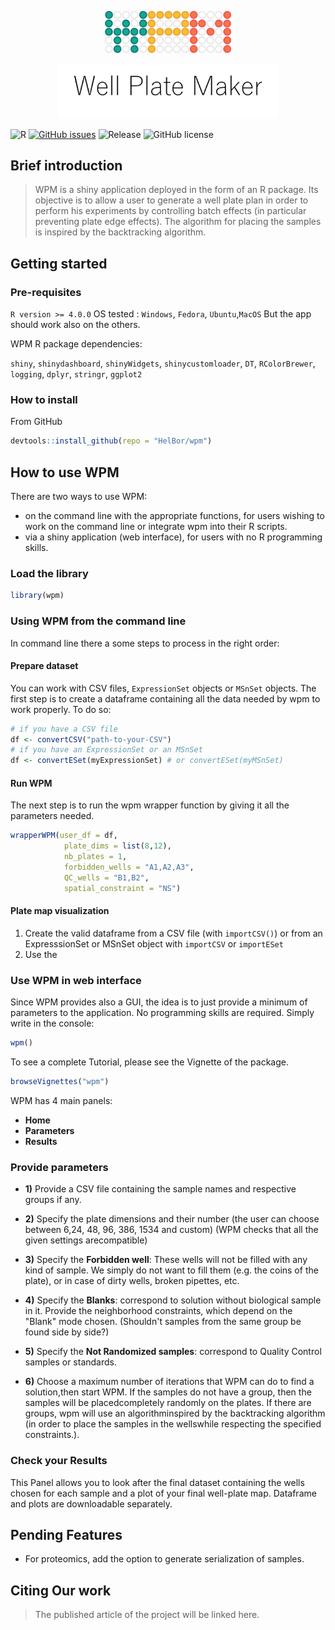 <p align="center"><img width=40% src="https://github.com/HelBor/wpm/blob/master/inst/wpmApp/www/images/wpm_logo.png"></p>
<p align="center"><img width=70% src="https://github.com/HelBor/wpm/blob/master/inst/wpmApp/www/images/wpm_name.png"></p>

![R](https://img.shields.io/badge/R-v4.0+-blue?style=flat-square)
[![GitHub issues](https://img.shields.io/github/issues/HelBor/wpm?style=flat-square)](https://github.com/HelBor/wpm/blob/issues)
![Release](https://img.shields.io/badge/release-alpha-orange?style=flat-square)
![GitHub license](https://img.shields.io/github/license/HelBor/wpm?style=flat-square)

## Brief introduction

> WPM is a shiny application deployed in the form of an R package.
> Its objective is to allow a user to generate a well plate plan in order to perform his experiments by controlling batch effects (in particular preventing plate edge effects).
> The algorithm for placing the samples is inspired by the backtracking algorithm.

## Getting started

### Pre-requisites
`R version >= 4.0.0`
OS tested : `Windows`, `Fedora`, `Ubuntu`,`MacOS`
But the app should work also on the others.

WPM R package dependencies:

`shiny`, `shinydashboard`, `shinyWidgets`, `shinycustomloader`, `DT`,
`RColorBrewer`, `logging`, `dplyr`, `stringr`, `ggplot2`

### How to install

From GitHub
```R
devtools::install_github(repo = "HelBor/wpm")
```


## How to use WPM

There are two ways to use WPM:
* on the command line with the appropriate functions, for users wishing to work
on the command line or integrate wpm into their R scripts.
* via a shiny application (web interface), for users with no R programming 
skills.

### Load the library

```R
library(wpm)
```

### Using WPM from the command line

In command line there a some steps to process in the right order:
#### Prepare dataset
You can work with CSV files, `ExpressionSet` objects or `MSnSet` objects.
The first step is to create a dataframe containing all the data needed by wpm 
to work properly. To do so:
```R
# if you have a CSV file
df <- convertCSV("path-to-your-CSV")
# if you have an ExpressionSet or an MSnSet
df <- convertESet(myExpressionSet) # or convertESet(myMSnSet)
```
 
#### Run WPM

The next step is to run the wpm wrapper function by giving it all the parameters
needed.

```R
wrapperWPM(user_df = df,
            plate_dims = list(8,12),
            nb_plates = 1,
            forbidden_wells = "A1,A2,A3",
            QC_wells = "B1,B2",
            spatial_constraint = "NS")
```

#### Plate map visualization


1. Create the valid dataframe from a CSV file (with `importCSV()`) or from an ExpresssionSet or 
MSnSet object with `importCSV` or `importESet`
2. Use the 


### Use WPM in web interface

Since WPM provides also a GUI, the idea is to just provide a minimum of 
parameters to the application. No programming skills are required.
Simply write in the console:
```R
wpm()
```



To see a complete Tutorial, please see the Vignette of the package. 
```R
browseVignettes("wpm")
```

WPM has 4 main panels:

* __Home__
* __Parameters__
* __Results__


### Provide parameters

- **1)** Provide a CSV file containing the sample names and respective groups if any.

- **2)** Specify the plate dimensions and their number (the user can choose between 6,24,  48,  96,  386,  1534  and  custom)  (WPM  checks  that  all  the  given  settings  arecompatible)

- **3)** Specify the __Forbidden well__: These  wells  will  not  be  filled  with  any  kind  of  sample. We simply do not want to fill them (e.g. the coins of the plate), or in case of dirty wells, broken pipettes, etc.

- **4)** Specify the __Blanks__: correspond to solution without biological sample in it. Provide the neighborhood constraints, which depend on the "Blank" mode chosen. (Shouldn't samples from the same group be found side by side?)

- **5)** Specify the __Not Randomized samples__: correspond to Quality Control samples or standards.

- **6)** Choose a maximum number of iterations that WPM can do to find a solution,then start WPM. If the samples do not have a group, then the samples will be placedcompletely randomly on the plates. If there are groups, wpm will use an algorithminspired by the backtracking algorithm (in order to place the samples in the wellswhile respecting the specified constraints.).


### Check your Results

This Panel allows you to look after the final dataset containing the wells chosen for each sample and a plot of your final well-plate map. Dataframe and plots are downloadable separately.


## Pending Features
* For proteomics, add the option to generate serialization of samples.

## Citing Our work
> The published article of the project will be linked here.
